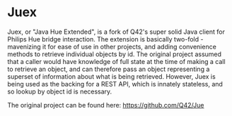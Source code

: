 Juex
===

Juex, or "Java Hue Extended", is a fork of Q42's super solid Java client for Philips Hue bridge interaction.  The extension is basically two-fold - mavenizing it for ease of use in other projects, and adding convenience methods to retrieve individual objects by id.  The original project assumed that a caller would have knowledge of full state at the time of making a call to retrieve an object, and can therefore pass an object representing a superset of information about what is being retrieved.  However, Juex is being used as the backing for a REST API, which is innately stateless, and so lookup by object id is necessary.

The original project can be found here: https://github.com/Q42/Jue
